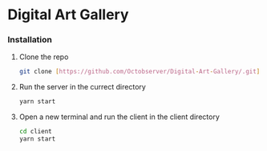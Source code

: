 # Digital Art Gallery

### Installation

1. Clone the repo
   ```sh
   git clone [https://github.com/Octobserver/Digital-Art-Gallery/.git]
   ```
2. Run the server in the currect directory
   ```sh
   yarn start
   ```
3. Open a new terminal and run the client in the client directory
   ```sh
   cd client
   yarn start
   ```
